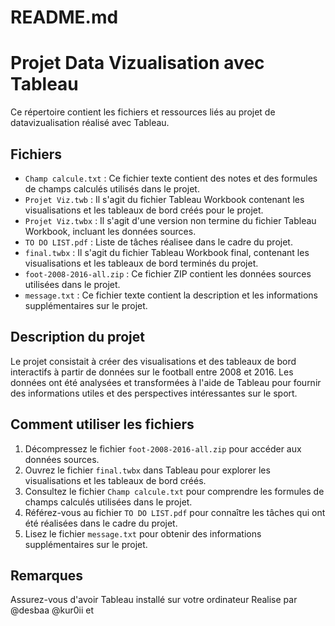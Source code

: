 # README.md

# Projet Data Vizualisation avec Tableau

Ce répertoire contient les fichiers et ressources liés au projet de datavizualisation réalisé avec Tableau.

## Fichiers

- `Champ calcule.txt` : Ce fichier texte contient des notes et des formules de champs calculés utilisés dans le projet.
- `Projet Viz.twb` : Il s'agit du fichier Tableau Workbook contenant les visualisations et les tableaux de bord créés pour le projet.
- `Projet Viz.twbx` : Il s'agit d'une version non termine  du fichier Tableau Workbook, incluant les données sources.
- `TO DO LIST.pdf` : Liste de tâches réalisee dans le cadre du projet.
- `final.twbx` : Il s'agit du fichier Tableau Workbook final, contenant les visualisations et les tableaux de bord terminés du projet.
- `foot-2008-2016-all.zip` : Ce fichier ZIP contient les données sources utilisées dans le projet.
- `message.txt` : Ce fichier texte contient la description et les  informations supplémentaires sur le projet.

## Description du projet

Le projet consistait à créer des visualisations et des tableaux de bord interactifs à partir de données sur le football entre 2008 et 2016. Les données ont été analysées et transformées à l'aide de Tableau pour fournir des informations utiles et des perspectives intéressantes sur le sport.

## Comment utiliser les fichiers

1. Décompressez le fichier `foot-2008-2016-all.zip` pour accéder aux données sources.
2. Ouvrez le fichier `final.twbx` dans Tableau pour explorer les visualisations et les tableaux de bord créés.
3. Consultez le fichier `Champ calcule.txt` pour comprendre les formules de champs calculés utilisées dans le projet.
4. Référez-vous au fichier `TO DO LIST.pdf` pour connaître les tâches qui ont été réalisées dans le cadre du projet.
5. Lisez le fichier `message.txt` pour obtenir des informations supplémentaires sur le projet.

## Remarques

Assurez-vous d'avoir Tableau installé sur votre ordinateur
Realise par @desbaa @kur0ii et 
